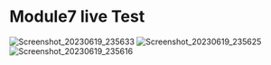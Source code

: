 # Module7 live Test

![Screenshot_20230619_235633](https://github.com/HasibuliT/Module7LiveTest/assets/66546794/1a796894-c30b-48b3-bc33-9f02cb19136a)
![Screenshot_20230619_235625](https://github.com/HasibuliT/Module7LiveTest/assets/66546794/de11e584-f974-42d2-a4fa-9119948e5ccc)
![Screenshot_20230619_235616](https://github.com/HasibuliT/Module7LiveTest/assets/66546794/fa683713-6e07-4298-928a-d946e885b947)
